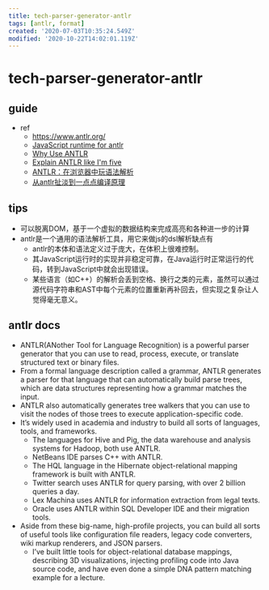 ```yaml
---
title: tech-parser-generator-antlr
tags: [antlr, format]
created: '2020-07-03T10:35:24.549Z'
modified: '2020-10-22T14:02:01.119Z'
---
```


# tech-parser-generator-antlr

## guide

- ref
  - https://www.antlr.org/
  - [JavaScript runtime for antlr](https://github.com/antlr/antlr4/blob/master/doc/javascript-target.md)
  - [Why Use ANTLR](http://bearcave.com/software/antlr/antlr_expr.html)
  - [Explain ANTLR like I'm five](https://dev.to/vesusaso/explain-antlr-like-im-five-4a9l)
  - [ANTLR：在浏览器中玩语法解析](https://juejin.im/post/5a3caaf0f265da4310489081)
  - [从antlr扯淡到一点点编译原理](https://awhisper.github.io/2016/11/18/%E4%BB%8Eantlr%E5%88%B0%E8%AF%AD%E6%B3%95%E8%A7%A3%E6%9E%90/)

## tips

- 可以脱离DOM，基于一个虚拟的数据结构来完成高亮和各种进一步的计算
- antlr是一个通用的语法解析工具，用它来做js的dsl解析缺点有
  - antlr的本体和语法定义过于庞大，在体积上很难控制。
  - 其JavaScript运行时的实现并非稳定可靠，在Java运行时正常运行的代码，转到JavaScript中就会出现错误。
  - 某些语言（如C++）的解析会丢到空格、换行之类的元素，虽然可以通过源代码字符串和AST中每个元素的位置重新再补回去，但实现之复杂让人觉得毫无意义。

## antlr docs

- ANTLR(ANother Tool for Language Recognition) is a powerful parser generator that you can use to read, process, execute, or translate structured text or binary files.
- From a formal language description called a grammar, ANTLR generates a parser for that language that can automatically build parse trees, which are data structures representing how a grammar matches the input.
- ANTLR also automatically generates tree walkers that you can use to visit the nodes of those trees to execute application-specific code.
- It’s widely used in academia and industry to build all sorts of languages, tools, and frameworks.
  - The languages for Hive and Pig, the data warehouse and analysis systems for Hadoop, both use ANTLR. 
  - NetBeans IDE parses C++ with ANTLR. 
  - The HQL language in the Hibernate object-relational mapping framework is built with ANTLR.
  - Twitter search uses ANTLR for query parsing, with over 2 billion queries a day. 
  - Lex Machina uses ANTLR for information extraction from legal texts. 
  - Oracle uses ANTLR within SQL Developer IDE and their migration tools. 
- Aside from these big-name, high-profile projects, you can build all sorts of useful tools like configuration file readers, legacy code converters, wiki markup renderers, and JSON parsers. 
  - I’ve built little tools for object-relational database mappings, describing 3D visualizations, injecting profiling code into Java source code, and have even done a simple DNA pattern matching example for a lecture.
